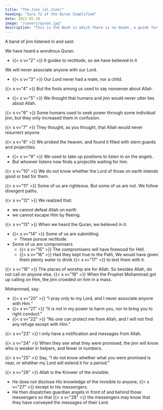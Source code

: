```yaml
---
title: "The Jinn (al-Jinn)"
heading: "Sura 72 of the Quran Simplified"
date: 2021-05-20
image: "/covers/quran.jpg"
description: "This is the Book in which there is no doubt, a guide for the righteous."
---
```



A band of jinn listened in and said:

We have heard a wondrous Quran.
-  {{< s v="2" >}} It guides to rectitude, so we have believed in it

We will never associate anyone with our Lord.
- {{< s v="3" >}} Our Lord never had a mate, nor a child.

{{< s v="4" >}} But the fools among us used to say nonsense about Allah.
- {{< s v="5" >}} We thought that humans and jinn would never utter lies about Allah.

{{< s v="6" >}} Some humans used to seek power through some individual jinn, but they only increased them in confusion.

{{< s v="7" >}} They thought, as you thought, that Allah would never resurrect anyone.

{{< s v="8" >}} We probed the heaven, and found it filled with stern guards and projectiles.
- {{< s v="9" >}}  We used to take up positions to listen in on the angels. 
- But whoever listens now finds a projectile waiting for him.

{{< s v="10" >}}  We do not know whether the Lord of those on earth intends good or bad for them.

{{< s v="11" >}}  Some of us are righteous. But some of us are not. We follow divergent paths.

{{< s v="12" >}} We realized that:
- we cannot defeat Allah on earth
- we cannot escape Him by fleeing.

{{< s v="13" >}} When we heard the Quran, we believed in it. <!-- Whoever believes in his Lord fears neither loss, nor burden. -->
- {{< s v="14" >}} Some of us are submitting
  - These pursue rectitude.
- Some of us are compromisers
  - {{< s v="15" >}} The compromisers will have firewood for Hell.
  - {{< s v="16" >}} Had they kept true to the Path, We would have given them plenty water to drink {{< s v="17" >}} to test them with it. <!-- Whoever turns away from the remembrance of his Lord, He will direct him to torment ever mounting. -->

{{< s v="18" >}} The places of worship are for Allah. So besides Allah, do not call on anyone else.
{{< s v="19" >}} When the Prophet Mohammad got up calling on Him, the jinn crowded on <!--   almost fell on --> him in a mass.

Mohammad, say:
- {{< s v="20" >}} “I pray only to my Lord, and I never associate anyone with Him.”
- {{< s v="21" >}} “It is not in my power to harm you, nor to bring you to right conduct.”
- {{< s v="22" >}} “No one can protect me from Allah, and I will not find any refuge except with Him."

{{< s v="23" >}} I only have a notification and messages from Allah. <!-- He who defies Allah and His Messenger—for him is the Fire of Hell, in which they will dwell forever.” -->

{{< s v="24" >}} When they see what they were promised, the jinn will know who is weaker in helpers, and fewer in numbers.

{{< s v="25" >}} Say, “I do not know whether what you were promised is near, or whether my Lord will extend it for a period.” 

{{< s v="26" >}} Allah is the Knower of the invisible.
- He does not disclose His knowledge of the invisible to anyone, {{< s v="27" >}} except to his messengers. 
- He then dispatches guardian angels in front of and behind those messengers so that {{< s v="28" >}} the messengers may know that they have conveyed the messages of their Lord. <!-- He encompasses what they have, and has tallied everything by number. -->

